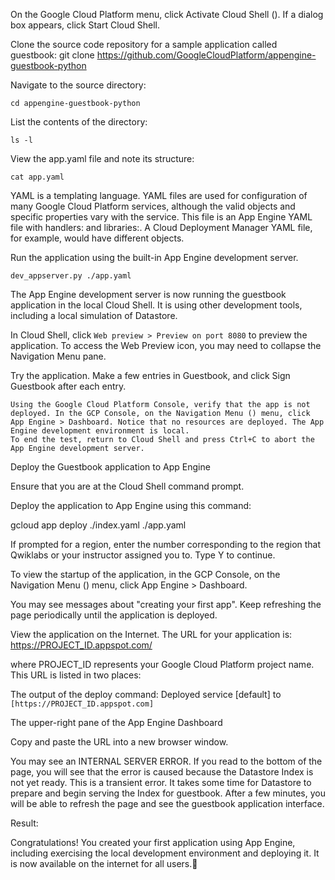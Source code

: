 On the Google Cloud Platform menu, click Activate Cloud Shell (). If a dialog box appears, click Start Cloud Shell.

Clone the source code repository for a sample application called guestbook:
git clone https://github.com/GoogleCloudPlatform/appengine-guestbook-python

Navigate to the source directory:

`cd appengine-guestbook-python`

List the contents of the directory:

`ls -l`

View the app.yaml file and note its structure:

`cat app.yaml`

YAML is a templating language. YAML files are used for configuration of many Google Cloud Platform services, although the valid objects and specific properties vary with the service. This file is an App Engine YAML file with handlers: and libraries:. A Cloud Deployment Manager YAML file, for example, would have different objects.

Run the application using the built-in App Engine development server.

`dev_appserver.py ./app.yaml`

The App Engine development server is now running the guestbook application in the local Cloud Shell. It is using other development tools, including a local simulation of Datastore.

In Cloud Shell, click `Web preview > Preview on port 8080` to preview the application.
To access the Web Preview icon, you may need to collapse the Navigation Menu pane.




Try the application. Make a few entries in Guestbook, and click Sign Guestbook after each entry.
```
Using the Google Cloud Platform Console, verify that the app is not deployed. In the GCP Console, on the Navigation Menu () menu, click App Engine > Dashboard. Notice that no resources are deployed. The App Engine development environment is local.
To end the test, return to Cloud Shell and press Ctrl+C to abort the App Engine development server.
```
Deploy the Guestbook application to App Engine

Ensure that you are at the Cloud Shell command prompt.

Deploy the application to App Engine using this command:

gcloud app deploy ./index.yaml ./app.yaml

If prompted for a region, enter the number corresponding to the region that Qwiklabs or your instructor assigned you to. Type Y to continue.

To view the startup of the application, in the GCP Console, on the Navigation Menu () menu, click App Engine > Dashboard.

You may see messages about "creating your first app". Keep refreshing the page periodically until the application is deployed.

View the application on the Internet. The URL for your application is:
https://PROJECT_ID.appspot.com/

where PROJECT_ID represents your Google Cloud Platform project name. This URL is listed in two places:

The output of the deploy command: Deployed service [default] to `[https://PROJECT_ID.appspot.com]`

The upper-right pane of the App Engine Dashboard

Copy and paste the URL into a new browser window.

You may see an INTERNAL SERVER ERROR. If you read to the bottom of the page, you will see that the error is caused because the Datastore Index is not yet ready. This is a transient error. It takes some time for Datastore to prepare and begin serving the Index for guestbook. After a few minutes, you will be able to refresh the page and see the guestbook application interface.

Result:



Congratulations! You created your first application using App Engine, including exercising the local development environment and deploying it. It is now available on the internet for all users.
